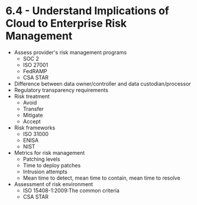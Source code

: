# 6.4 - Understand Implications of Cloud to Enterprise Risk Management

- Assess provider's risk management programs
  - SOC 2
  - ISO 27001
  - FedRAMP
  - CSA STAR
- Difference between data owner/controller and data custodian/processor
- Regulatory transparency requirements
- Risk treatment
  - Avoid
  - Transfer
  - Mitigate
  - Accept
- Risk frameworks
  - ISO 31000
  - ENISA
  - NIST
- Metrics for risk management
  - Patching levels
  - Time to deploy patches
  - Intrusion attempts
  - Mean time to detect, mean time to contain, mean time to resolve
- Assessment of risk environment
  - ISO 15408-1:2009:The common criteria
  - CSA STAR

